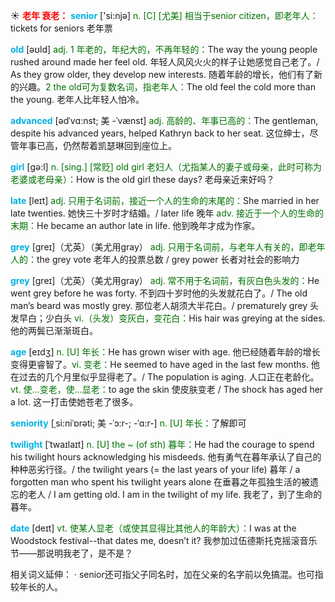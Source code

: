 ☀ <font color="red">**老年 衰老：**</font>
<font color="sky blue">**senior**</font> ['si:njə] 
<font color="rgb(227, 108, 9)">n. [C] [尤美] 相当于senior citizen，即老年人：</font>tickets for seniors 老年票

<font color="sky blue">**old**</font> [əʊld] 
<font color="rgb(227, 108, 9)">adj. 1 年老的，年纪大的，不再年轻的：</font>The way the young people rushed around made her feel old. 年轻人风风火火的样子让她感觉自己老了。/ As they grow older, they develop new interests. 随着年龄的增长，他们有了新的兴趣。<font color="rgb(227, 108, 9)">2 the old可为复数名词，指老年人：</font>The old feel the cold more than the young. 老年人比年轻人怕冷。
           
<font color="sky blue">**advanced**</font> [ədˈvɑ:nst; 美 -ˈvænst]
<font color="rgb(227, 108, 9)">adj. 高龄的、年事已高的：</font>The gentleman, despite his advanced years, helped Kathryn back to her seat. 这位绅士，尽管年事已高，仍然帮着凯瑟琳回到座位上。

<font color="sky blue">**girl**</font> [ɡə:l] 
<font color="rgb(227, 108, 9)">n. [sing.] [常贬] old girl 老妇人（尤指某人的妻子或母亲，此时可称为老婆或老母亲）：</font>How is the old girl these days? 老母亲近来好吗？

<font color="sky blue">**late**</font> [leɪt] 
<font color="rgb(227, 108, 9)">adj. 只用于名词前，接近一个人的生命的末尾的：</font>She married in her late twenties. 她快三十岁时才结婚。/ later life 晚年 <font color="rgb(227, 108, 9)">adv. 接近于一个人的生命的末期：</font>He became an author late in life. 他到晚年才成为作家。

<font color="sky blue">**grey**</font> [ɡreɪ]（尤英）（美尤用gray）
<font color="rgb(227, 108, 9)">adj. 只用于名词前，与老年人有关的，即老年人的：</font>the grey vote 老年人的投票总数 / grey power 长者对社会的影响力

<font color="sky blue">**grey**</font> [ɡreɪ]（尤英）（美尤用gray）
<font color="rgb(227, 108, 9)">adj. 常不用于名词前，有灰白色头发的：</font>He went grey before he was forty. 不到四十岁时他的头发就花白了。/ The old man’s beard was mostly grey. 那位老人胡须大半花白。/ prematurely grey 头发早白；少白头 <font color="rgb(227, 108, 9)">vi.（头发）变灰白，变花白：</font>His hair was greying at the sides. 他的两鬓已渐渐斑白。

<font color="sky blue">**age**</font> [eɪdӡ] 
<font color="rgb(227, 108, 9)">n. [U] 年长：</font>He has grown wiser with age. 他已经随着年龄的增长变得更睿智了。<font color="rgb(227, 108, 9)">vi. 变老：</font>He seemed to have aged in the last few months. 他在过去的几个月里似乎显得老了。/ The population is aging. 人口正在老龄化。<font color="rgb(227, 108, 9)">vt. 使…变老，使…显老：</font>to age the skin 使皮肤变老 / The shock has aged her a lot. 这一打击使她苍老了很多。
           
<font color="sky blue">**seniority**</font> [ˌsi:niˈɒrəti; 美 -ˈɔ:r-; -ˈɑ:r-]
<font color="rgb(227, 108, 9)">n. [U] 年长：</font>了解即可
           
<font color="sky blue">**twilight**</font> [ˈtwaɪlaɪt]
<font color="rgb(227, 108, 9)">n. [U] the ~ (of sth) 暮年：</font>He had the courage to spend his twilight hours acknowledging his misdeeds. 他有勇气在暮年承认了自己的种种恶劣行径。/ the twilight years (= the last years of your life) 暮年 / a forgotten man who spent his twilight years alone 在垂暮之年孤独生活的被遗忘的老人 / I am getting old. I am in the twilight of my life. 我老了，到了生命的暮年。

<font color="sky blue">**date**</font> [deɪt] 
<font color="rgb(227, 108, 9)">vt. 使某人显老（或使其显得比其他人的年龄大）：</font>I was at the Woodstock festival--that dates me, doesn’t it? 我参加过伍德斯托克摇滚音乐节——那说明我老了，是不是？

相关词义延伸：
· senior还可指父子同名时，加在父亲的名字前以免搞混。也可指较年长的人。

